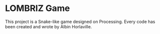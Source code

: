 # LOMBRIZ Game
This project is a Snake-like game designed on Processing. Every code has been created and wrote by Albin Horlaville.
